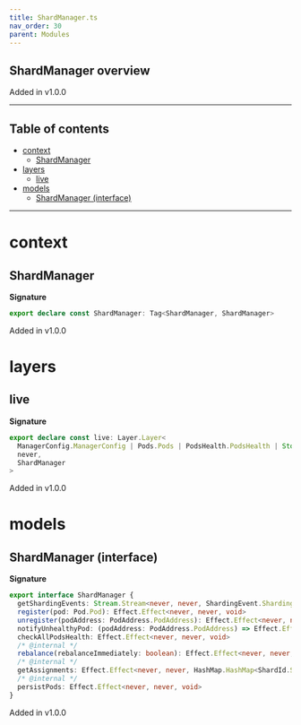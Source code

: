 ```yaml
---
title: ShardManager.ts
nav_order: 30
parent: Modules
---
```


## ShardManager overview

Added in v1.0.0

---

<h2 class="text-delta">Table of contents</h2>

- [context](#context)
  - [ShardManager](#shardmanager)
- [layers](#layers)
  - [live](#live)
- [models](#models)
  - [ShardManager (interface)](#shardmanager-interface)

---

# context

## ShardManager

**Signature**

```ts
export declare const ShardManager: Tag<ShardManager, ShardManager>
```

Added in v1.0.0

# layers

## live

**Signature**

```ts
export declare const live: Layer.Layer<
  ManagerConfig.ManagerConfig | Pods.Pods | PodsHealth.PodsHealth | Storage.Storage,
  never,
  ShardManager
>
```

Added in v1.0.0

# models

## ShardManager (interface)

**Signature**

```ts
export interface ShardManager {
  getShardingEvents: Stream.Stream<never, never, ShardingEvent.ShardingEvent>
  register(pod: Pod.Pod): Effect.Effect<never, never, void>
  unregister(podAddress: PodAddress.PodAddress): Effect.Effect<never, never, void>
  notifyUnhealthyPod: (podAddress: PodAddress.PodAddress) => Effect.Effect<never, never, void>
  checkAllPodsHealth: Effect.Effect<never, never, void>
  /* @internal */
  rebalance(rebalanceImmediately: boolean): Effect.Effect<never, never, void>
  /* @internal */
  getAssignments: Effect.Effect<never, never, HashMap.HashMap<ShardId.ShardId, Option.Option<PodAddress.PodAddress>>>
  /* @internal */
  persistPods: Effect.Effect<never, never, void>
}
```

Added in v1.0.0
